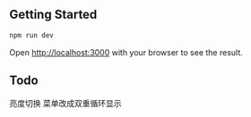 ## Getting Started

```bash
npm run dev
```

Open [http://localhost:3000](http://localhost:3000) with your browser to see the result.

## Todo

亮度切换
菜单改成双重循环显示
